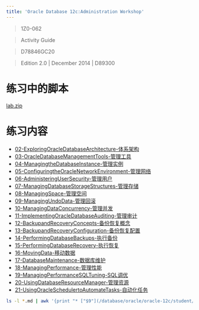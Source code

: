 ```yaml
---
title: 'Oracle Database 12c:Administration Workshop'
---
```


> 1Z0-062

> Activity Guide

> D78846GC20

> Edition 2.0 | December 2014 | D89300

# 练习中的脚本

[lab.zip](https://pan.baidu.com/s/1DZ-L7LOMZITc6F3a9H77DQ)

# 练习内容

* [02-ExploringOracleDatabaseArchitecture-体系架构](/database/oracle/oracle-12c/student/1Z0-062-Oracle数据库12c-管理/02-ExploringOracleDatabaseArchitecture-体系架构.html)
* [03-OracleDatabaseManagementTools-管理工具](/database/oracle/oracle-12c/student/1Z0-062-Oracle数据库12c-管理/03-OracleDatabaseManagementTools-管理工具.html)
* [04-ManagingtheDatabaseInstance-管理实例](/database/oracle/oracle-12c/student/1Z0-062-Oracle数据库12c-管理/04-ManagingtheDatabaseInstance-管理实例.html)
* [05-ConfiguringtheOracleNetworkEnvironment-管理网络](/database/oracle/oracle-12c/student/1Z0-062-Oracle数据库12c-管理/05-ConfiguringtheOracleNetworkEnvironment-管理网络.html)
* [06-AdministeringUserSecurity-管理用户](/database/oracle/oracle-12c/student/1Z0-062-Oracle数据库12c-管理/06-AdministeringUserSecurity-管理用户.html)
* [07-ManagingDatabaseStorageStructures-管理存储](/database/oracle/oracle-12c/student/1Z0-062-Oracle数据库12c-管理/07-ManagingDatabaseStorageStructures-管理存储.html)
* [08-ManagingSpace-管理空间](/database/oracle/oracle-12c/student/1Z0-062-Oracle数据库12c-管理/08-ManagingSpace-管理空间.html)
* [09-ManagingUndoData-管理回滚](/database/oracle/oracle-12c/student/1Z0-062-Oracle数据库12c-管理/09-ManagingUndoData-管理回滚.html)
* [10-ManagingDataConcurrency-管理并发](/database/oracle/oracle-12c/student/1Z0-062-Oracle数据库12c-管理/10-ManagingDataConcurrency-管理并发.html)
* [11-ImplementingOracleDatabaseAuditing-管理审计](/database/oracle/oracle-12c/student/1Z0-062-Oracle数据库12c-管理/11-ImplementingOracleDatabaseAuditing-管理审计.html)
* [12-BackupandRecoveryConcepts-备份恢复概念](/database/oracle/oracle-12c/student/1Z0-062-Oracle数据库12c-管理/12-BackupandRecoveryConcepts-备份恢复概念.html)
* [13-BackupandRecoveryConfiguration-备份恢复配置](/database/oracle/oracle-12c/student/1Z0-062-Oracle数据库12c-管理/13-BackupandRecoveryConfiguration-备份恢复配置.html)
* [14-PerformingDatabaseBackups-执行备份](/database/oracle/oracle-12c/student/1Z0-062-Oracle数据库12c-管理/14-PerformingDatabaseBackups-执行备份.html)
* [15-PerformingDatabaseRecovery-执行恢复](/database/oracle/oracle-12c/student/1Z0-062-Oracle数据库12c-管理/15-PerformingDatabaseRecovery-执行恢复.html)
* [16-MovingData-移动数据](/database/oracle/oracle-12c/student/1Z0-062-Oracle数据库12c-管理/16-MovingData-移动数据.html)
* [17-DatabaseMaintenance-数据库维护](/database/oracle/oracle-12c/student/1Z0-062-Oracle数据库12c-管理/17-DatabaseMaintenance-数据库维护.html)
* [18-ManagingPerformance-管理性能](/database/oracle/oracle-12c/student/1Z0-062-Oracle数据库12c-管理/18-ManagingPerformance-管理性能.html)
* [19-ManagingPerformanceSQLTuning-SQL调优](/database/oracle/oracle-12c/student/1Z0-062-Oracle数据库12c-管理/19-ManagingPerformanceSQLTuning-SQL调优.html)
* [20-UsingDatabaseResourceManager-管理资源](/database/oracle/oracle-12c/student/1Z0-062-Oracle数据库12c-管理/20-UsingDatabaseResourceManager-管理资源.html)
* [21-UsingOracleSchedulertoAutomateTasks-自动化任务](/database/oracle/oracle-12c/student/1Z0-062-Oracle数据库12c-管理/21-UsingOracleSchedulertoAutomateTasks-自动化任务.html)


```bash
ls -l *.md | awk '{print "* ["$9"](/database/oracle/oracle-12c/student/1Z0-062-Oracle数据库12c-管理/"$9")"}' | sed 's/.md//'|sed 's/.md/.html/g'
```
